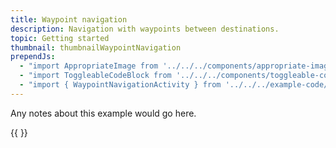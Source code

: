 ```yaml
---
title: Waypoint navigation
description: Navigation with waypoints between destinations.
topic: Getting started
thumbnail: thumbnailWaypointNavigation
prependJs:
  - "import AppropriateImage from '../../../components/appropriate-image'"
  - "import ToggleableCodeBlock from '../../../components/toggleable-code-block'"
  - "import { WaypointNavigationActivity } from '../../../example-code/WaypointNavigationActivity.js'"
---
```


Any notes about this example would go here. 

{{
  <ToggleableCodeBlock 
    codeSnippet={WaypointNavigationActivity}
  />
}}
